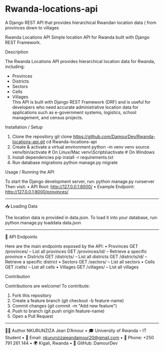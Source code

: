# Rwanda-locations-api
A Django REST API that provides hierarchical Rwandan location data ( from provinces down to villages 

Rwanda Locations API
Simple location API for Rwanda built with Django REST Framework.

 Description
 
The Rwanda Locations API provides hierarchical location data for Rwanda, including:
- Provinces
- Districts
- Sectors
- Cells
- Villages  
This API is built with Django REST Framework (DRF) and is useful for developers who need accurate administrative location data for applications such as e-government systems, logistics, school management, and census projects.

Installation / Setup

1. Clone the repository
git clone https://github.com/DamourDev/Rwanda-locations-api.git
cd Rwanda-locations-api
2. Create & activate a virtual environment
python -m venv venv
source venv/bin/activate     # On Linux/Mac
venv\Scripts\activate        # On Windows
3. Install dependencies
pip install -r requirements.txt
4. Run database migrations
python manage.py migrate

Usage / Running the API

To start the Django development server, run:
python manage.py runserver
Then visit:
•	API Root: http://127.0.0.1:8000/
•	Example Endpoint: http://127.0.0.1:8000/provinces/
________________________________________
📥 Loading Data

The location data is provided in data.json.
To load it into your database, run:
python manage.py loaddata data.json
________________________________________
🔗 API Endpoints

Here are the main endpoints exposed by the API:
•	Provinces
GET /provinces/ – List all provinces
GET /provinces/id/ – Retrieve a specific province
•	Districts
GET /districts/ – List all districts
GET /districts/id/ – Retrieve a specific district
•	Sectors
GET /sectors/ – List all sectors
•	Cells
GET /cells/ – List all cells
•	Villages
GET /villages/ – List all villages

Contribution

Contributions are welcome!
To contribute:
1.	Fork this repository
2.	Create a feature branch (git checkout -b feature-name)
3.	Commit changes (git commit -m "Add new feature")
4.	Push to branch (git push origin feature-name)
5.	Open a Pull Request
________________________________________
👨‍💻 Author
NKURUNZIZA Jean D’Amour
•	🎓 University of Rwanda – IT Student
•	📧 Email: nkurunzizajeandamour20@gmail.com
•	📱 Phone: +250 791 261 144
•	🌍 Kigali, Rwanda
•	💼 GitHub: DamourDev


